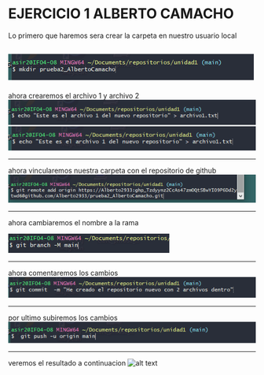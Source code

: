# EJERCICIO 1 ALBERTO CAMACHO 

Lo primero que haremos sera crear la carpeta en nuestro usuario local

![alt text](fotos3/image.png)
--- 


ahora crearemos el archivo 1 y archivo 2
![alt text](fotos3/image-2.png)
![alt text](fotos3/image-3.png)

---

ahora vincularemos nuestra carpeta con el repositorio de github
![alt text](fotos3/image-4.png)

---

ahora cambiaremos el nombre a la rama 

![alt text](fotos3/image-5.png)

---

ahora comentaremos los cambios 
![alt text](fotos3/image-7.png)

--- 
por ultimo subiremos los cambios 
![alt text](fotos3/image-8.png)

--- 

veremos el resultado a continuacion 
![alt text](Fotos3/imagen_3432)